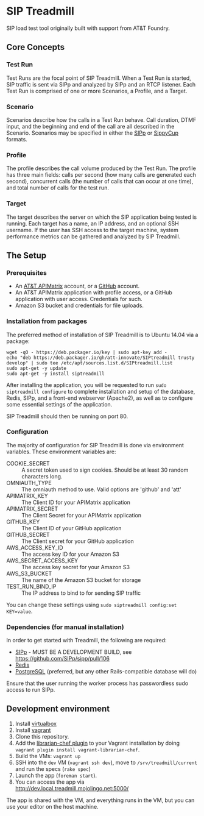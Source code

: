 # SIP Treadmill

SIP load test tool originally built with support from AT&amp;T Foundry.

## Core Concepts

### Test Run

Test Runs are the focal point of SIP Treadmill. When a Test Run is started, SIP traffic is sent via SIPp and analyzed by SIPp and an RTCP listener. Each Test Run is comprised of one or more Scenarios, a Profile, and a Target.

### Scenario

Scenarios describe how the calls in a Test Run behave. Call duration, DTMF input, and the beginning and end of the call are all described in the Scenario. Scenarios may be specified in either the [SIPp](http://sipp.sourceforge.net) or [SippyCup](https://github.com/mojolingo/sippy_cup) formats.

### Profile

The profile describes the call volume produced by the Test Run. The profile has three main fields: calls per second (how many calls are generated each second), concurrent calls (the number of calls that can occur at one time), and total number of calls for the test run.

### Target

The target describes the server on which the SIP application being tested is running. Each target has a name, an IP address, and an optional SSH username. If the user has SSH access to the target machine, system performance metrics can be gathered and analyzed by SIP Treadmill.

## The Setup

### Prerequisites

* An [AT&T APIMatrix](https://apimatrix.tfoundry.com) account, or a [GitHub](https://github.com) account.
* An AT&T APIMatrix application with profile access, or a GitHub application with user access. Credentials for such.
* Amazon S3 bucket and credentials for file uploads.

### Installation from packages

The preferred method of installation of SIP Treadmill is to Ubuntu 14.04 via a package:

```
wget -qO - https://deb.packager.io/key | sudo apt-key add -
echo "deb https://deb.packager.io/gh/att-innovate/SIPtreadmill trusty develop" | sudo tee /etc/apt/sources.list.d/SIPtreadmill.list
sudo apt-get -y update
sudo apt-get -y install siptreadmill
```

After installing the application, you will be requested to run `sudo siptreadmill configure` to complete installation and setup of the database, Redis, SIPp, and a front-end webserver (Apache2), as well as to configure some essential settings of the application.

SIP Treadmill should then be running on port 80.

### Configuration

The majority of configuration for SIP Treadmill is done via environment variables. These environment variables are:
<dl>
  <dt>COOKIE_SECRET</dt>
  <dd>A secret token used to sign cookies. Should be at least 30 random characters long.</dd>
  <dt>OMNIAUTH_TYPE</dt>
  <dd>The omniauth method to use. Valid options are 'github' and 'att'</dd>
  <dt>APIMATRIX_KEY</dt>
  <dd>The Client ID for your APIMatrix application</dd>
  <dt>APIMATRIX_SECRET</dt>
  <dd>The Client Secret for your APIMatrix application</dd>
  <dt>GITHUB_KEY</dt>
  <dd>The Client ID of your GitHub application</dd>
  <dt>GITHUB_SECRET</dt>
  <dd>The Client secret for your GitHub application</dd>
  <dt>AWS_ACCESS_KEY_ID</dt>
  <dd>The access key ID for your Amazon S3</dd>
  <dt>AWS_SECRET_ACCESS_KEY</dt>
  <dd>The access key secret for your Amazon S3</dd>
  <dt>AWS_S3_BUCKET</dt>
  <dd>The name of the Amazon S3 bucket for storage</dd>
  <dt>TEST_RUN_BIND_IP</dt>
  <dd>The IP address to bind to for sending SIP traffic</dd>
</dl>

You can change these settings using `sudo siptreadmill config:set KEY=value`.

### Dependencies (for manual installation)

In order to get started with Treadmill, the following are required:

* [SIPp](http://sipp.sourceforge.net) - MUST BE A DEVELOPMENT BUILD, see https://github.com/SIPp/sipp/pull/106
* [Redis](http://redis.io)
* [PostgreSQL](http://www.postgresql.org/) (preferred, but any other Rails-compatible database will do)

Ensure that the user running the worker process has passwordless sudo access to run SIPp.

## Development environment

1. Install [virtualbox](https://www.virtualbox.org/wiki/Downloads)
2. Install [vagrant](http://vagrantup.com)
3. Clone this repository.
4. Add the [librarian-chef plugin](https://github.com/jimmycuadra/vagrant-librarian-chef) to your Vagrant installation by doing `vagrant plugin install vagrant-librarian-chef`.
4. Build the VMs: `vagrant up`
5. SSH into the `dev` VM (`vagrant ssh dev`), move to `/srv/treadmill/current` and run the specs (`rake spec`)
6. Launch the app (`foreman start`).
6. You can access the app via http://dev.local.treadmill.mojolingo.net:5000/

The app is shared with the VM, and everything runs in the VM, but you can use your editor on the host machine.
